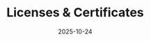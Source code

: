 ---
title: "Licenses & Certificates"
type: "landing"
date: 2025-10-24

design:
  spacing: '5rem'

sections:
  - block: features
    content:
      username: admin
      title: "Licenses & Certificates"
      subtitle: ""
      text: "A visual showcase of my academic and professional certifications."
      accomplishments:
        - title: "Advanced Learning Algorithms"
          date_start: "2025-01-01"
          description: "DeepLearning.AI, Stanford University — Issued Jan 2025  \nCredential ID: 6T7KI3YQGJN0"
          image:
            filename: "images/certificates/certificate2.jpg"
            alt: "Advanced Learning Algorithms Certificate"
          url: "https://www.coursera.org/account/accomplishments/certificate/6T7KI3YQGJN0"

        - title: "Supervised Machine Learning: Regression and Classification"
          date_start: "2024-11-01"
          description: "DeepLearning.AI, Stanford University — Issued Nov 2024  \nCredential ID: Y9815S6QCI3W"
          image:
            filename: "images/certificates/certificate1.jpg"
            alt: "Supervised Machine Learning Certificate"
          url: "https://www.coursera.org/account/accomplishments/certificate/Y9815S6QCI3W"

        - title: "Huawei Seeds for the Future 2025"
          date_start: "2025-01-01"
          description: "Selected among top 22 nationwide finalists in AI and digital transformation leadership."
          image:
            filename: "images/certificates/huawei.jpg"
            alt: "Huawei Seeds for the Future Certificate"

        - title: "Brain Station 23 Internship"
          date_start: "2023-01-01"
          description: "Completed a 2-week internship on web scraping and backend development using BeautifulSoup and Selenium."
          image:
            filename: "images/certificates/brainstation23.jpg"
            alt: "Brain Station Internship Certificate"

        - title: "Women Empowerment & Governance (IEEE Paper)"
          date_start: "2024-01-01"
          description: "Published a research paper on digitization of NGO management systems to empower women."
          image:
            filename: "images/certificates/ieee-paper.jpg"
            alt: "IEEE Paper Certificate"

    design:
      columns: 3
      view: card
---